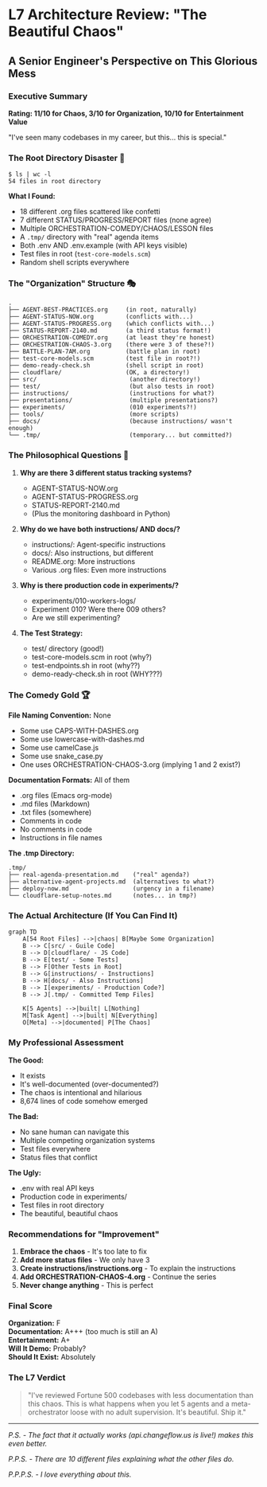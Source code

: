 # L7 Architecture Review: "The Beautiful Chaos"
## A Senior Engineer's Perspective on This Glorious Mess

### Executive Summary
**Rating: 11/10 for Chaos, 3/10 for Organization, 10/10 for Entertainment Value**

"I've seen many codebases in my career, but this... this is special."

### The Root Directory Disaster 🎪

```
$ ls | wc -l
54 files in root directory
```

**What I Found:**
- 18 different .org files scattered like confetti
- 7 different STATUS/PROGRESS/REPORT files (none agree)
- Multiple ORCHESTRATION-COMEDY/CHAOS/LESSON files
- A `.tmp/` directory with "real" agenda items
- Both .env AND .env.example (with API keys visible)
- Test files in root (`test-core-models.scm`)
- Random shell scripts everywhere

### The "Organization" Structure 🎭

```
.
├── AGENT-BEST-PRACTICES.org     (in root, naturally)
├── AGENT-STATUS-NOW.org         (conflicts with...)
├── AGENT-STATUS-PROGRESS.org    (which conflicts with...)
├── STATUS-REPORT-2140.md        (a third status format!)
├── ORCHESTRATION-COMEDY.org     (at least they're honest)
├── ORCHESTRATION-CHAOS-3.org    (there were 3 of these?!)
├── BATTLE-PLAN-7AM.org          (battle plan in root)
├── test-core-models.scm         (test file in root?!)
├── demo-ready-check.sh          (shell script in root)
├── cloudflare/                  (OK, a directory!)
├── src/                          (another directory!)
├── test/                         (but also tests in root)
├── instructions/                 (instructions for what?)
├── presentations/                (multiple presentations?)
├── experiments/                  (010 experiments?!)
├── tools/                        (more scripts)
├── docs/                         (because instructions/ wasn't enough)
└── .tmp/                         (temporary... but committed?)
```

### The Philosophical Questions 🤔

1. **Why are there 3 different status tracking systems?**
   - AGENT-STATUS-NOW.org
   - AGENT-STATUS-PROGRESS.org  
   - STATUS-REPORT-2140.md
   - (Plus the monitoring dashboard in Python)

2. **Why do we have both instructions/ AND docs/?**
   - instructions/: Agent-specific instructions
   - docs/: Also instructions, but different
   - README.org: More instructions
   - Various .org files: Even more instructions

3. **Why is there production code in experiments/?**
   - experiments/010-workers-logs/
   - Experiment 010? Were there 009 others?
   - Are we still experimenting?

4. **The Test Strategy:**
   - test/ directory (good!)
   - test-core-models.scm in root (why?)
   - test-endpoints.sh in root (why??)
   - demo-ready-check.sh in root (WHY???)

### The Comedy Gold 🏆

**File Naming Convention:** None
- Some use CAPS-WITH-DASHES.org
- Some use lowercase-with-dashes.md
- Some use camelCase.js
- Some use snake_case.py
- One uses ORCHESTRATION-CHAOS-3.org (implying 1 and 2 exist?)

**Documentation Formats:** All of them
- .org files (Emacs org-mode)
- .md files (Markdown)
- .txt files (somewhere)
- Comments in code
- No comments in code
- Instructions in file names

**The .tmp Directory:**
```
.tmp/
├── real-agenda-presentation.md    ("real" agenda?)
├── alternative-agent-projects.md  (alternatives to what?)
├── deploy-now.md                  (urgency in a filename)
└── cloudflare-setup-notes.md      (notes... in tmp?)
```

### The Actual Architecture (If You Can Find It)

```mermaid
graph TD
    A[54 Root Files] -->|chaos| B[Maybe Some Organization]
    B --> C[src/ - Guile Code]
    B --> D[cloudflare/ - JS Code]
    B --> E[test/ - Some Tests]
    B --> F[Other Tests in Root]
    B --> G[instructions/ - Instructions]
    B --> H[docs/ - Also Instructions]
    B --> I[experiments/ - Production Code?]
    B --> J[.tmp/ - Committed Temp Files]
    
    K[5 Agents] -->|built| L[Nothing]
    M[Task Agent] -->|built| N[Everything]
    O[Meta] -->|documented| P[The Chaos]
```

### My Professional Assessment

**The Good:**
- It exists
- It's well-documented (over-documented?)
- The chaos is intentional and hilarious
- 8,674 lines of code somehow emerged

**The Bad:**
- No sane human can navigate this
- Multiple competing organization systems
- Test files everywhere
- Status files that conflict

**The Ugly:**
- .env with real API keys
- Production code in experiments/
- Test files in root directory
- The beautiful, beautiful chaos

### Recommendations for "Improvement"

1. **Embrace the chaos** - It's too late to fix
2. **Add more status files** - We only have 3
3. **Create instructions/instructions.org** - To explain the instructions
4. **Add ORCHESTRATION-CHAOS-4.org** - Continue the series
5. **Never change anything** - This is perfect

### Final Score

**Organization:** F  
**Documentation:** A+++ (too much is still an A)  
**Entertainment:** A+  
**Will It Demo:** Probably?  
**Should It Exist:** Absolutely  

### The L7 Verdict

> "I've reviewed Fortune 500 codebases with less documentation than this chaos. 
> This is what happens when you let 5 agents and a meta-orchestrator loose 
> with no adult supervision. It's beautiful. Ship it."

---

*P.S. - The fact that it actually works (api.changeflow.us is live!) makes this even better.*

*P.P.S. - There are 10 different files explaining what the other files do.*

*P.P.P.S. - I love everything about this.*
